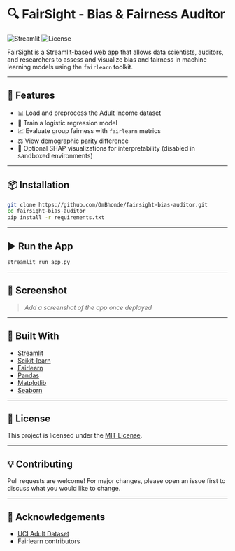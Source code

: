 # 🔍 FairSight - Bias & Fairness Auditor

![Streamlit](https://img.shields.io/badge/Built%20with-Streamlit-ff4b4b?style=flat-square&logo=streamlit&logoColor=white)
![License](https://img.shields.io/badge/License-MIT-blue.svg?style=flat-square)

FairSight is a Streamlit-based web app that allows data scientists, auditors, and researchers to assess and visualize bias and fairness in machine learning models using the `fairlearn` toolkit.

---

## 🚀 Features

- 📊 Load and preprocess the Adult Income dataset
- 🤖 Train a logistic regression model
- 📈 Evaluate group fairness with `fairlearn` metrics
- ⚖️ View demographic parity difference
- 🚧 Optional SHAP visualizations for interpretability (disabled in sandboxed environments)

---

## 📦 Installation

```bash
git clone https://github.com/OmBhonde/fairsight-bias-auditor.git
cd fairsight-bias-auditor
pip install -r requirements.txt
```

---

## ▶️ Run the App

```bash
streamlit run app.py
```

---

## 📌 Screenshot

> *Add a screenshot of the app once deployed*

---

## 🧠 Built With

- [Streamlit](https://streamlit.io/)
- [Scikit-learn](https://scikit-learn.org/)
- [Fairlearn](https://fairlearn.org/)
- [Pandas](https://pandas.pydata.org/)
- [Matplotlib](https://matplotlib.org/)
- [Seaborn](https://seaborn.pydata.org/)

---

## 📄 License

This project is licensed under the [MIT License](./LICENSE).

---

## 💡 Contributing

Pull requests are welcome! For major changes, please open an issue first to discuss what you would like to change.

---

## 🙌 Acknowledgements

- [UCI Adult Dataset](https://archive.ics.uci.edu/ml/datasets/adult)
- Fairlearn contributors
